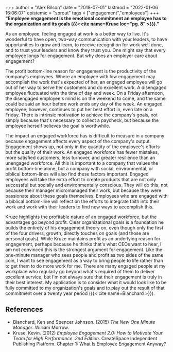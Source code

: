 +++
author = "Alex Bilson"
date = "2018-07-01"
lastmod = "2022-01-06 16:06:07"
epistemic = "sprout"
tags = ["engagement","employees"]
+++
**"Employee engagement is the emotional commitment an employee has to the organization and its goals ({{< cite name=Kruse loc="pg. 8" >}})."**

As an employee, feeling engaged at work is a better way to live. It's wonderful to have open, two-way communication with your leaders, to have opportunities to grow and learn, to receive recognition for work well done, and to trust your leaders and know they trust you. One might say that every employee longs for engagement. But why does an employer care about engagement?

The profit bottom-line reason for engagement is the productivity of the company's employees. Where an employee with low engagement may accomplish the work that's expected of her, an engaged employee will go out of her way to serve her customers and do excellent work. A disengaged employee fluctuated with the time of day and week. On a Friday afternoon, the disengaged employee's mind is on the weekend to come, and the same could be said an hour before work ends any day of the week. An engaged employee; however, continues to put her best effort in, even late on a Friday. There is intrinsic motivation to achieve the company's goals, not simply because that's necessary to collect a paycheck, but because the employee herself believes the goal is worthwhile.

The impact an engaged workforce has is difficult to measure in a company because engagement affects every aspect of the company's output. Engagement shows up, not only in the quantity of the employee's efforts but the quality of their work. An engaged workforce has fewer mistakes, more satisfied customers, less turnover, and greater resilience than an unengaged workforce. All this is important to a company that values the profit bottom-line alone, but a company with social, environmental, or biblical bottom-lines will also find these factors important. Engaged employees will take the extra effort to create products that are not only successful but socially and environmentally conscious. They will do this, not because their manager micromanaged their work, but because they were passionate about these goals themselves. Employees who are engaged with a biblical bottom-line will reflect on the efforts to integrate faith into their work and work with their leaders to find new ways to accomplish this.

Kruze highlights the profitable nature of an engaged workforce, but the advantages go beyond profit. Clear organizational goals is a foundation he builds the entirety of his engagement theory on, even though only the first of the four drivers, growth, directly touches on goals (and those are personal goals). While Kruze maintains profit as an underlying reason for engagement, perhaps because he thinks that's what CEOs want to hear, I am not convinced this is the strongest argument for engagement. Like the one-minute manager who sees people and profit as two sides of the same coin, I want to see engagement as a way to bring people to life rather than to get them to do more work for me. There are many engaged people at my workplace who regularly go beyond what's required of them to deliver excellent service, but I'm not always sure that their engagement is truly in their best interest. My application is to consider what it would look like to be fully committed to my organization's goals and to play out the result of that commitment over a twenty year period ({{< cite name=Blanchard >}}).

## References

- Blanchard, Ken and Spencer Johnson. (2015) _The New One Minute Manager_. William Morrow.
- Kruse, Kevin. (2012) _Employee Engagement 2.0: How to Motivate Your Team for High Performance. 2nd Edition_. CreateSpace Independent Publishing Platform. Chapter 1: What Is Employee Engagement Anyway?
